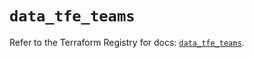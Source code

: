 # `data_tfe_teams`

Refer to the Terraform Registry for docs: [`data_tfe_teams`](https://registry.terraform.io/providers/hashicorp/tfe/0.57.1/docs/data-sources/teams).
